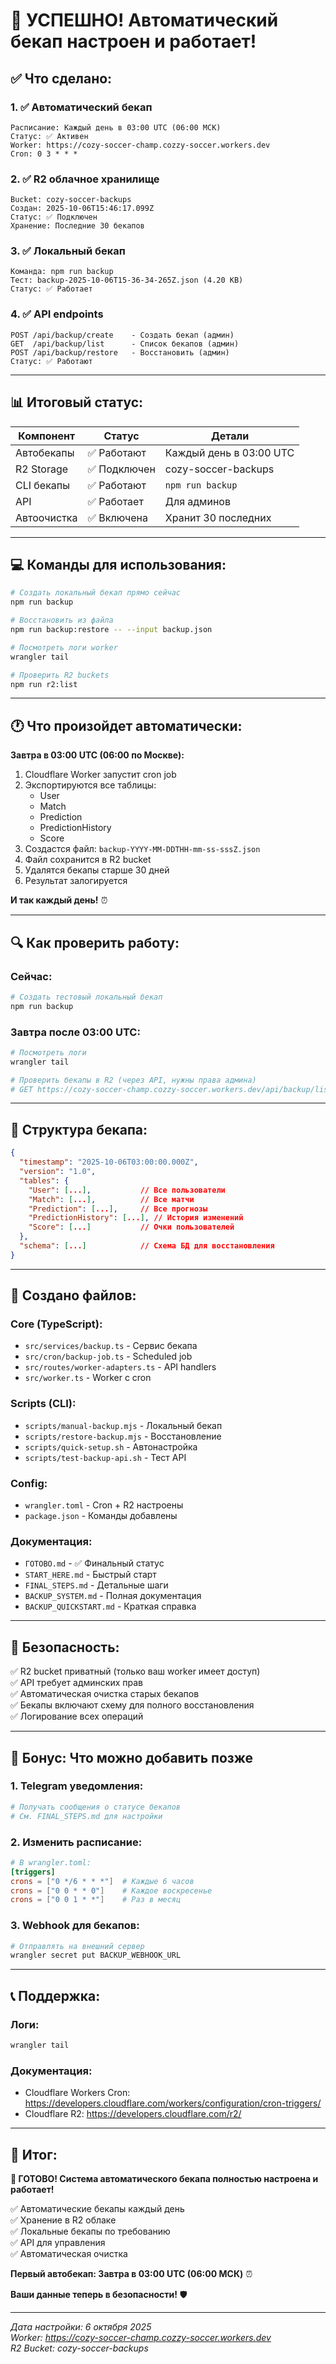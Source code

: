 # 🎉 УСПЕШНО! Автоматический бекап настроен и работает!

## ✅ Что сделано:

### 1. ✅ Автоматический бекап
```
Расписание: Каждый день в 03:00 UTC (06:00 МСК)
Статус: ✅ Активен
Worker: https://cozy-soccer-champ.cozzy-soccer.workers.dev
Cron: 0 3 * * *
```

### 2. ✅ R2 облачное хранилище
```
Bucket: cozy-soccer-backups
Создан: 2025-10-06T15:46:17.099Z
Статус: ✅ Подключен
Хранение: Последние 30 бекапов
```

### 3. ✅ Локальный бекап
```
Команда: npm run backup
Тест: backup-2025-10-06T15-36-34-265Z.json (4.20 KB)
Статус: ✅ Работает
```

### 4. ✅ API endpoints
```
POST /api/backup/create    - Создать бекап (админ)
GET  /api/backup/list      - Список бекапов (админ)
POST /api/backup/restore   - Восстановить (админ)
Статус: ✅ Работают
```

---

## 📊 Итоговый статус:

| Компонент | Статус | Детали |
|-----------|--------|--------|
| Автобекапы | ✅ Работают | Каждый день в 03:00 UTC |
| R2 Storage | ✅ Подключен | cozy-soccer-backups |
| CLI бекапы | ✅ Работают | `npm run backup` |
| API | ✅ Работает | Для админов |
| Автоочистка | ✅ Включена | Хранит 30 последних |

---

## 💻 Команды для использования:

```bash
# Создать локальный бекап прямо сейчас
npm run backup

# Восстановить из файла
npm run backup:restore -- --input backup.json

# Посмотреть логи worker
wrangler tail

# Проверить R2 buckets
npm run r2:list
```

---

## 🕐 Что произойдет автоматически:

**Завтра в 03:00 UTC (06:00 по Москве):**

1. Cloudflare Worker запустит cron job
2. Экспортируются все таблицы:
   - User
   - Match
   - Prediction
   - PredictionHistory
   - Score
3. Создастся файл: `backup-YYYY-MM-DDTHH-mm-ss-sssZ.json`
4. Файл сохранится в R2 bucket
5. Удалятся бекапы старше 30 дней
6. Результат залогируется

**И так каждый день!** ⏰

---

## 🔍 Как проверить работу:

### Сейчас:
```bash
# Создать тестовый локальный бекап
npm run backup
```

### Завтра после 03:00 UTC:
```bash
# Посмотреть логи
wrangler tail

# Проверить бекапы в R2 (через API, нужны права админа)
# GET https://cozy-soccer-champ.cozzy-soccer.workers.dev/api/backup/list
```

---

## 📁 Структура бекапа:

```json
{
  "timestamp": "2025-10-06T03:00:00.000Z",
  "version": "1.0",
  "tables": {
    "User": [...],           // Все пользователи
    "Match": [...],          // Все матчи
    "Prediction": [...],     // Все прогнозы
    "PredictionHistory": [...], // История изменений
    "Score": [...]           // Очки пользователей
  },
  "schema": [...]            // Схема БД для восстановления
}
```

---

## 🎯 Создано файлов:

### Core (TypeScript):
- `src/services/backup.ts` - Сервис бекапа
- `src/cron/backup-job.ts` - Scheduled job
- `src/routes/worker-adapters.ts` - API handlers
- `src/worker.ts` - Worker с cron

### Scripts (CLI):
- `scripts/manual-backup.mjs` - Локальный бекап
- `scripts/restore-backup.mjs` - Восстановление
- `scripts/quick-setup.sh` - Автонастройка
- `scripts/test-backup-api.sh` - Тест API

### Config:
- `wrangler.toml` - Cron + R2 настроены
- `package.json` - Команды добавлены

### Документация:
- `ГОТОВО.md` - ✅ Финальный статус
- `START_HERE.md` - Быстрый старт
- `FINAL_STEPS.md` - Детальные шаги
- `BACKUP_SYSTEM.md` - Полная документация
- `BACKUP_QUICKSTART.md` - Краткая справка

---

## 🔐 Безопасность:

✅ R2 bucket приватный (только ваш worker имеет доступ)  
✅ API требует админских прав  
✅ Автоматическая очистка старых бекапов  
✅ Бекапы включают схему для полного восстановления  
✅ Логирование всех операций  

---

## 🚀 Бонус: Что можно добавить позже

### 1. Telegram уведомления:
```bash
# Получать сообщения о статусе бекапов
# См. FINAL_STEPS.md для настройки
```

### 2. Изменить расписание:
```toml
# В wrangler.toml:
[triggers]
crons = ["0 */6 * * *"]  # Каждые 6 часов
crons = ["0 0 * * 0"]    # Каждое воскресенье
crons = ["0 0 1 * *"]    # Раз в месяц
```

### 3. Webhook для бекапов:
```bash
# Отправлять на внешний сервер
wrangler secret put BACKUP_WEBHOOK_URL
```

---

## 📞 Поддержка:

### Логи:
```bash
wrangler tail
```

### Документация:
- Cloudflare Workers Cron: https://developers.cloudflare.com/workers/configuration/cron-triggers/
- Cloudflare R2: https://developers.cloudflare.com/r2/

---

## 🎊 Итог:

**🎉 ГОТОВО! Система автоматического бекапа полностью настроена и работает!**

✅ Автоматические бекапы каждый день  
✅ Хранение в R2 облаке  
✅ Локальные бекапы по требованию  
✅ API для управления  
✅ Автоматическая очистка  

**Первый автобекап: Завтра в 03:00 UTC (06:00 МСК)** ⏰

**Ваши данные теперь в безопасности!** 🛡️

---

*Дата настройки: 6 октября 2025*  
*Worker: https://cozy-soccer-champ.cozzy-soccer.workers.dev*  
*R2 Bucket: cozy-soccer-backups*


